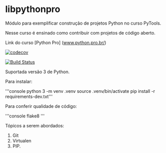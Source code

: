 # libpythonpro
Módulo para exemplificar construção de projetos Python no curso PyTools.

Nesse curso é ensinado como contribuir com projetos de código aberto.

Link do curso [Python Pro] (www.python.pro.br/)


[![codecov](https://codecov.io/gh/rsa1971/libpythonpro/branch/master/graph/badge.svg)](https://codecov.io/gh/rsa1971/libpythonpro)

[![Build Status](https://travis-ci.com/rsa1971/libpythonpro.svg?branch=master)](https://travis-ci.com/rsa1971/libpythonpro)

Suportada versão 3 de Python.

Para instalar:

'''console
python 3 -m venv .venv
source .venv/bin/activate
pip install -r requirements-dev.txt'''

Para conferir qualidade de código:

'''console
flake8
'''

Tópicos a serem abordados:
1. Git
2. Virtualen
3. PIP.

